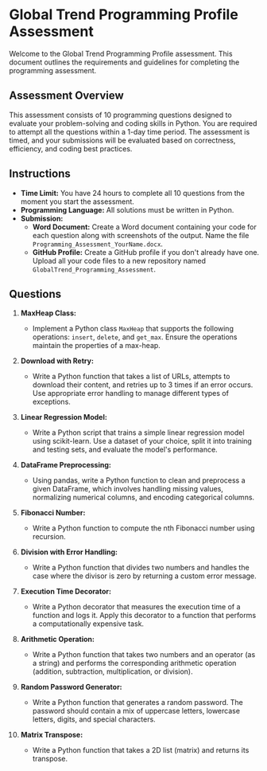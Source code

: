 # Global Trend Programming Profile Assessment

Welcome to the Global Trend Programming Profile assessment. This document outlines the requirements and guidelines for completing the programming assessment.

## Assessment Overview

This assessment consists of 10 programming questions designed to evaluate your problem-solving and coding skills in Python. You are required to attempt all the questions within a 1-day time period. The assessment is timed, and your submissions will be evaluated based on correctness, efficiency, and coding best practices.

## Instructions

- **Time Limit:** You have 24 hours to complete all 10 questions from the moment you start the assessment.
- **Programming Language:** All solutions must be written in Python.
- **Submission:**
  - **Word Document:** Create a Word document containing your code for each question along with screenshots of the output. Name the file `Programming_Assessment_YourName.docx`.
  - **GitHub Profile:** Create a GitHub profile if you don't already have one. Upload all your code files to a new repository named `GlobalTrend_Programming_Assessment`.

## Questions

1. **MaxHeap Class:**
   - Implement a Python class `MaxHeap` that supports the following operations: `insert`, `delete`, and `get_max`. Ensure the operations maintain the properties of a max-heap.

2. **Download with Retry:**
   - Write a Python function that takes a list of URLs, attempts to download their content, and retries up to 3 times if an error occurs. Use appropriate error handling to manage different types of exceptions.

3. **Linear Regression Model:**
   - Write a Python script that trains a simple linear regression model using scikit-learn. Use a dataset of your choice, split it into training and testing sets, and evaluate the model's performance.

4. **DataFrame Preprocessing:**
   - Using pandas, write a Python function to clean and preprocess a given DataFrame, which involves handling missing values, normalizing numerical columns, and encoding categorical columns.

5. **Fibonacci Number:**
   - Write a Python function to compute the nth Fibonacci number using recursion.

6. **Division with Error Handling:**
   - Write a Python function that divides two numbers and handles the case where the divisor is zero by returning a custom error message.

7. **Execution Time Decorator:**
   - Write a Python decorator that measures the execution time of a function and logs it. Apply this decorator to a function that performs a computationally expensive task.

8. **Arithmetic Operation:**
   - Write a Python function that takes two numbers and an operator (as a string) and performs the corresponding arithmetic operation (addition, subtraction, multiplication, or division).

9. **Random Password Generator:**
   - Write a Python function that generates a random password. The password should contain a mix of uppercase letters, lowercase letters, digits, and special characters.

10. **Matrix Transpose:**
    - Write a Python function that takes a 2D list (matrix) and returns its transpose.
